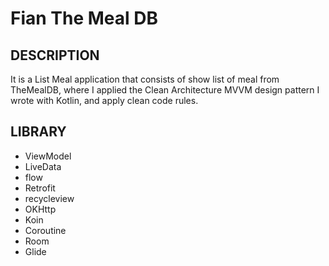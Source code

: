 # Fian The Meal DB

## DESCRIPTION
It is a List Meal application that consists of show list of meal from TheMealDB, where I applied the Clean Architecture MVVM design pattern I wrote with Kotlin, and apply clean code rules.

## LIBRARY
- ViewModel
- LiveData
- flow
- Retrofit
- recycleview
- OKHttp
- Koin
- Coroutine
- Room
- Glide
